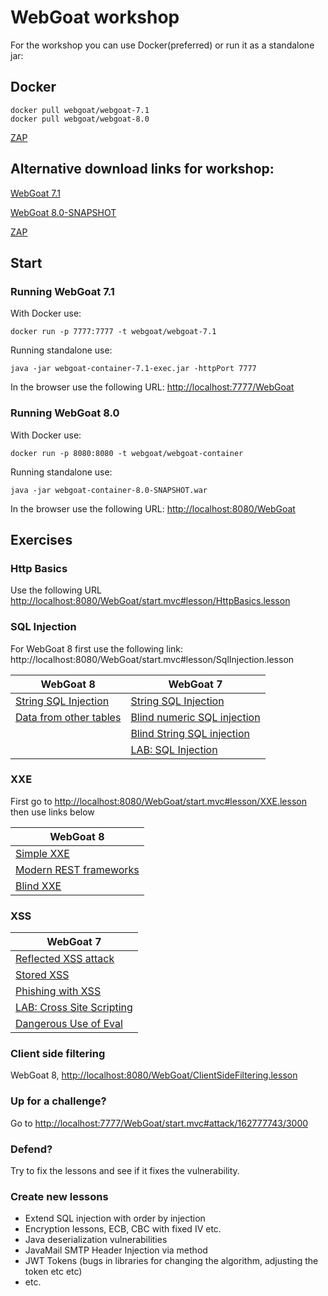 # WebGoat workshop

For the workshop you can use Docker(preferred) or run it as a standalone jar:

## Docker

```
docker pull webgoat/webgoat-7.1
docker pull webgoat/webgoat-8.0
```
[ZAP](https://github.com/zaproxy/zaproxy/wiki/Downloads)

## Alternative download links for workshop:

[WebGoat 7.1](https://github.com/WebGoat/WebGoat/releases/download/7.1/webgoat-container-7.1-exec.jar)

[WebGoat 8.0-SNAPSHOT](http://provided_during_workshop)

[ZAP](https://github.com/zaproxy/zaproxy/wiki/Downloads)

## Start

### Running WebGoat 7.1

With Docker use: 

```
docker run -p 7777:7777 -t webgoat/webgoat-7.1
```

Running standalone use:

```
java -jar webgoat-container-7.1-exec.jar -httpPort 7777
```

In the browser use the following URL: <http://localhost:7777/WebGoat>

### Running WebGoat 8.0

With Docker use:

```
docker run -p 8080:8080 -t webgoat/webgoat-container
```

Running standalone use:

```
java -jar webgoat-container-8.0-SNAPSHOT.war
```

In the browser use the following URL: <http://localhost:8080/WebGoat>


## Exercises

### Http Basics

Use the following URL <http://localhost:8080/WebGoat/start.mvc#lesson/HttpBasics.lesson>

### SQL Injection

For WebGoat 8 first use the following link: http://localhost:8080/WebGoat/start.mvc#lesson/SqlInjection.lesson

| WebGoat 8     | WebGoat 7        
| --- |---
|[String SQL Injection](http://localhost:8080/WebGoat/start.mvc#lesson/SqlInjection.lesson/6)|[String SQL Injection](http://localhost:7777/WebGoat/start.mvc#attack/538385464/1100)
|[Data from other tables](http://localhost:8080/WebGoat/start.mvc#lesson/SqlInjection.lesson/9) | [Blind numeric SQL injection](http://localhost:7777/WebGoat/start.mvc#attack/586116895/1100)
| | [Blind String SQL injection](http://localhost:7777/WebGoat/start.mvc#attack/1315528047/1100)
| | [LAB: SQL Injection](http://localhost:7777/WebGoat/start.mvc#attack/1537271095/1100)

### XXE

First go to <http://localhost:8080/WebGoat/start.mvc#lesson/XXE.lesson> then use links below

| WebGoat 8 
| ---
| [Simple XXE](http://localhost:8080/WebGoat/start.mvc#lesson/XXE.lesson/2)
| [Modern REST frameworks](http://localhost:8080/WebGoat/start.mvc#lesson/XXE.lesson/3)
| [Blind XXE](http://localhost:8080/WebGoat/start.mvc#lesson/XXE.lesson/6)

### XSS

| WebGoat 7
| ---
| [Reflected XSS attack](http://localhost:7777/WebGoat/start.mvc#attack/1406352188/900)
| [Stored XSS](http://localhost:7777/WebGoat/start.mvc#attack/598569451/900)
| [Phishing with XSS](http://localhost:8080/WebGoat/start.mvc?#attack/1382523204/900)
| [LAB: Cross Site Scripting](http://localhost:7777/WebGoat/start.mvc#attack/611366032/900)
| [Dangerous Use of Eval](http://localhost:7777/WebGoat/start.mvc#attack/136634854/400)

### Client side filtering

WebGoat 8, <http://localhost:8080/WebGoat/ClientSideFiltering.lesson>

### Up for a challenge?

Go to <http://localhost:7777/WebGoat/start.mvc#attack/162777743/3000>

### Defend?
Try to fix the lessons and see if it fixes the vulnerability.

### Create new lessons

- Extend SQL injection with order by injection
- Encryption lessons, ECB, CBC with fixed IV etc.
- Java deserialization vulnerabilities
- JavaMail SMTP Header Injection via method
- JWT Tokens (bugs in libraries for changing the algorithm, adjusting the token etc etc)
- etc.






